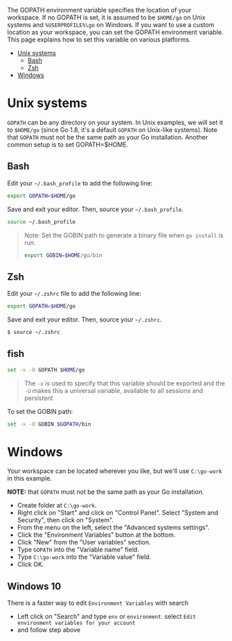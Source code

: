 The GOPATH environment variable specifies the location of your workspace. If no GOPATH is set, it is assumed to be `$HOME/go` on Unix systems and `%USERPROFILE%\go` on Windows. If you want to use a custom location as your workspace, you can set the GOPATH environment variable. This page explains how to set this variable on various platforms.


- [Unix systems](#unix-systems)
  * [Bash](#bash)
  * [Zsh](#zsh)
- [Windows](#windows)

# Unix systems

`GOPATH` can be any directory on your system. In Unix examples, we will set it to `$HOME/go` (since Go 1.8, it's a default `GOPATH` on Unix-like systems). Note that `GOPATH` must not be the same path as your Go installation. Another common setup is to set GOPATH=$HOME.

## Bash

Edit your `~/.bash_profile` to add the following line:
```bash
export GOPATH=$HOME/go
```

Save and exit your editor. Then, source your `~/.bash_profile`.
```bash
source ~/.bash_profile
```

> Note: Set the GOBIN path to generate a binary file when `go install` is run.
> ```bash
> export GOBIN=$HOME/go/bin
> ```

## Zsh

Edit your `~/.zshrc` file to add the following line:

```bash
export GOPATH=$HOME/go
```
Save and exit your editor. Then, source your `~/.zshrc`.
```bash
$ source ~/.zshrc
```

## fish

```bash
set -x -U GOPATH $HOME/go
```
> The `-x` is used to specify that this variable should be exported
> and the `-U` makes this a universal variable, available to all sessions and
> persistent

To set the GOBIN path:

```bash
set -x -U GOBIN $GOPATH/bin
```

# Windows

Your workspace can be located wherever you like,
but we'll use `C:\go-work` in this example.

__NOTE:__ that `GOPATH` must not be the same path as your Go installation.

* Create folder at `C:\go-work`.
* Right click on "Start" and click on "Control Panel". Select "System and Security", then click on "System".
* From the menu on the left, select the "Advanced systems settings".
* Click the "Environment Variables" button at the bottom.
* Click "New" from the "User variables" section.
* Type `GOPATH` into the "Variable name" field.
* Type `C:\go-work` into the "Variable value" field.
* Click OK.

## Windows 10
There is a faster way to edit `Environment Variables` with search
* Left click on "Search" and type `env` or `environment`. select `Edit environment variables for your account`
* and follow step above
